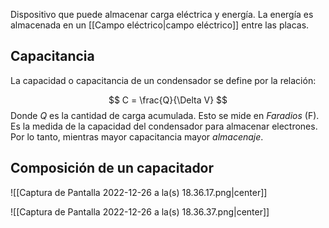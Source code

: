
Dispositivo que puede almacenar carga eléctrica y energía. La energía es almacenada en un [[Campo eléctrico|campo eléctrico]] entre las placas.  

## Capacitancia 

La capacidad o capacitancia de un condensador se define por la relación: 

$$ C = \frac{Q}{\Delta V} $$ 
Donde $Q$ es la cantidad de carga acumulada. Esto se mide en *Faradios* (F). Es la medida de la capacidad del condensador para almacenar electrones. Por lo tanto, mientras mayor capacitancia mayor *almacenaje*. 

## Composición de un capacitador 

![[Captura de Pantalla 2022-12-26 a la(s) 18.36.17.png|center]]

![[Captura de Pantalla 2022-12-26 a la(s) 18.36.37.png|center]]

